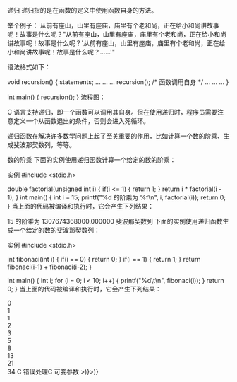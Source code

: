  递归
 递归指的是在函数的定义中使用函数自身的方法。

 举个例子：
 从前有座山，山里有座庙，庙里有个老和尚，正在给小和尚讲故事呢！故事是什么呢？"从前有座山，山里有座庙，庙里有个老和尚，正在给小和尚讲故事呢！故事是什么呢？'从前有座山，山里有座庙，庙里有个老和尚，正在给小和尚讲故事呢！故事是什么呢？……'"

 语法格式如下：

 void recursion()
{
   statements;
   ... ... ...
   recursion(); /* 函数调用自身 */
   ... ... ...
}
 
int main()
{
   recursion();
}
流程图：



C 语言支持递归，即一个函数可以调用其自身。但在使用递归时，程序员需要注意定义一个从函数退出的条件，否则会进入死循环。

递归函数在解决许多数学问题上起了至关重要的作用，比如计算一个数的阶乘、生成斐波那契数列，等等。

数的阶乘
下面的实例使用递归函数计算一个给定的数的阶乘：

实例
#include <stdio.h>
 
double factorial(unsigned int i)
{
   if(i <= 1)
          {
                return 1;
             }
      return i * factorial(i - 1);
}
int  main()
{
    int i = 15;
    printf("%d 的阶乘为 %f\n", i, factorial(i));
    return 0;
}
当上面的代码被编译和执行时，它会产生下列结果：

15 的阶乘为 1307674368000.000000
斐波那契数列
下面的实例使用递归函数生成一个给定的数的斐波那契数列：

实例
#include <stdio.h>
 
int fibonaci(int i)
{
   if(i == 0)
   {
         return 0;
      }
   if(i == 1)
   {
         return 1;
      }
   return fibonaci(i-1) + fibonaci(i-2);
}
 
int  main()
{
    int i;
    for (i = 0; i < 10; i++)
            {
                   printf("%d\t\n", fibonaci(i));
                }
        return 0;
}
当上面的代码被编译和执行时，它会产生下列结果：

0    
1    
1    
2    
3    
5    
8    
13    
21    
34
 C 错误处理C 可变参数 >)}>)}
